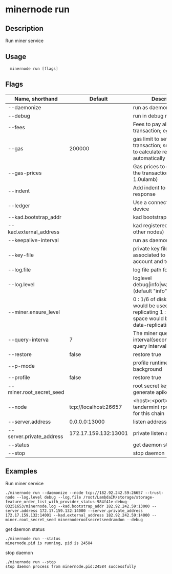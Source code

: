 # minernode run

## Description

Run miner service

## Usage
```
  minernode run [flags]
```
## Flags

| Name, shorthand| Default   | Description | Required                                                                  |
| --------------- | ----   | -------- | --------------------- 
| --daemonize    |  |run as daemon|
|  --debug   |   | run in debug mode|
|  --fees  |   | Fees to pay along with transaction; eg: 10ulamb|
|  --gas  |  200000 | gas limit to set per-transaction; set to "auto" to calculate required gas automatically|
|  --gas-prices  |   |Gas prices to determine the transaction fee (e.g. 1.0ulamb)|
|  --indent |   | Add indent to JSON response|
|  --ledger |   | Use a connected Ledger device|
| --kad.bootstrap_addr    | | kad bootstrap address|
|  --kad.external_address   |   | kad registered address(to other nodes)|
| --keepalive-interval   |  |run as daemon|
| --key-file   |   | private key file which associated to master miner account and to sign|
| --log.file    |  |log file path for daemon|
|  --log.level  |   | loglevel debug\|info\|warn\|error\|fatal (default "info")|
| --miner.ensure_level    |  | 0 : 1/6 of disk-space would be used for data-replicating	1 : 1/3 of disk-space would be used for data-replicating|
| --query-interva |  7 |  The miner query task interval(second), minimum query interval is 5s|
|  --restore |   false | restore true |
|   --p-mode |   |  profile runtime or background |
|  --profile |   false | restore true |
|  --miner.root_secret_seed   |   | root secret key for generate apikey|
| --node    | tcp://localhost:26657 |\<host\>:\<port\> to tendermint rpc interface for this chain |
|  --server.address   | 0.0.0.0:13000 | listen address )|
| --server.private_address    |172.17.159.132:13001 |private listen address |
|  --status  |   | get daemon status|
|  --stop  |   | stop daemon|


## Examples

Run miner service

```
./minernode run --daemonize --node tcp://182.92.242.59:26657 --trust-node --log.level debug --log.file /root/LambdaIM/storage/storage-feature_order_list_with_provider_status-984f41e-debug-03251653/minernode.log --kad.bootstrap_addr 182.92.242.59:13000 --server.address 172.17.159.132:14000 --server.private_address 172.17.159.132:14001 --kad.external_address 182.92.242.59:14000 --miner.root_secret_seed minernoderootsecretseedramdon --debug

```

get daemon status

```
./minernode run --status 
minernode.pid is running, pid is 24584
```

stop daemon

```
./minernode run --stop
stop daemon process from minernode.pid:24584 successfully
```
